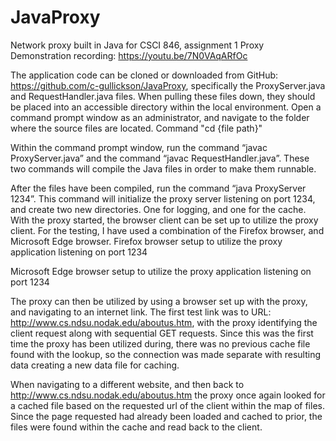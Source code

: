 # JavaProxy
Network proxy built in Java for CSCI 846, assignment 1
Proxy Demonstration recording: https://youtu.be/7N0VAqARfOc

The application code can be cloned or downloaded from GitHub: https://github.com/c-gullickson/JavaProxy, specifically the ProxyServer.java and RequestHandler.java files. When pulling these files down, they should be placed into an accessible directory within the local environment.
Open a command prompt window as an administrator, and navigate to the folder where the source files are located. Command "cd {file path}" 
 
Within the command prompt window, run the command “javac ProxyServer.java” and the command “javac RequestHandler.java”. These two commands will compile the Java files in order to make them runnable. 
 
After the files have been compiled, run the command “java ProxyServer 1234”. This command will initialize the proxy server listening on port 1234, and create two new directories. One for logging, and one for the cache. With the proxy started, the browser client can be set up to utilize the proxy client. For the testing, I have used a combination of the Firefox browser, and Microsoft Edge browser. 
Firefox browser setup to utilize the proxy application listening on port 1234
 
Microsoft Edge browser setup to utilize the proxy application listening on port 1234

The proxy can then be utilized by using a browser set up with the proxy, and navigating to an internet link. The first test link was to URL: http://www.cs.ndsu.nodak.edu/aboutus.htm, with the proxy identifying the client request along with sequential GET requests. Since this was the first time the proxy has been utilized during, there was no previous cache file found with the lookup, so the connection was made separate with resulting data creating a new data file for caching.
 
When navigating to a different website, and then back to http://www.cs.ndsu.nodak.edu/aboutus.htm the proxy once again looked for a cached file based on the requested url of the client within the map of files. Since the page requested had already been loaded and cached to prior, the files were found within the cache and read back to the client.

